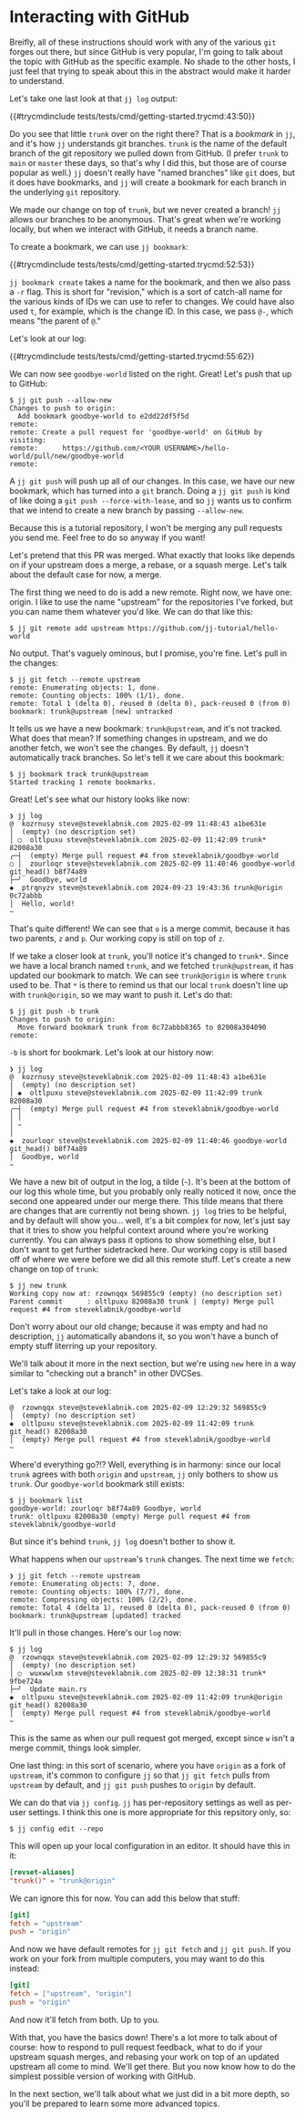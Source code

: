 # Interacting with GitHub

Breifly, all of these instructions should work with any of the various
`git` forges out there, but since GitHub is very popular, I'm going
to talk about the topic with GitHub as the specific example. No shade to the
other hosts, I just feel that trying to speak about this in the abstract
would make it harder to understand.

Let's take one last look at that `jj log` output:

{{#trycmdinclude tests/tests/cmd/getting-started.trycmd:43:50}} 

Do you see that little `trunk` over on the right there? That is a *bookmark*
in `jj`, and it's how `jj` understands git branches. `trunk` is the name of
the default branch of the git repository we pulled down from GitHub. (I prefer
`trunk` to `main` or `master` these days, so that's why I did this, but those
are of course popular as well.) `jj` doesn't really have "named branches" like
`git` does, but it does have bookmarks, and `jj` will create a bookmark for each 
branch in the underlying `git` repository.

We made our change on top of `trunk`, but we never created a branch! `jj`
allows our branches to be anonymous. That's great when we're working
locally, but when we interact with GitHub, it needs a branch name.

To create a bookmark, we can use `jj bookmark`:

{{#trycmdinclude tests/tests/cmd/getting-started.trycmd:52:53}} 

`jj bookmark create` takes a name for the bookmark, and then we also pass a `-r` flag.
This is short for "revision," which is a sort of catch-all name for the various kinds
of IDs we can use to refer to changes. We could have also used `t`, for example, which is
the change ID. In this case, we pass `@-`, which means "the parent of `@`."

Let's look at our log:

{{#trycmdinclude tests/tests/cmd/getting-started.trycmd:55:62}} 

We can now see `goodbye-world` listed on the right. Great! Let's push that up
to GitHub:

```console
$ jj git push --allow-new
Changes to push to origin:
  Add bookmark goodbye-world to e2dd22df5f5d
remote: 
remote: Create a pull request for 'goodbye-world' on GitHub by visiting:
remote:      https://github.com/<YOUR USERNAME>/hello-world/pull/new/goodbye-world
remote: 
```

A `jj git push` will push up all of our changes. In this case, we have our new
bookmark, which has turned into a `git` branch. Doing a `jj git push` is kind
of like doing a `git push --force-with-lease`, and so `jj` wants us to confirm
that we intend to create a new branch by passing `--allow-new`.

Because this is a tutorial repository, I won't be merging any pull requests you
send me. Feel free to do so anyway if you want!

Let's pretend that this PR was merged. What exactly that looks like depends on
if your upstream does a merge, a rebase, or a squash merge. Let's talk about the
default case for now, a merge. 

The first thing we need to do is add a new remote. Right now, we have one: origin.
I like to use the name "upstream" for the repositories I've forked, but you can
name them whatever you'd like. We can do that like this:

```console
$ jj git remote add upstream https://github.com/jj-tutorial/hello-world
```

No output. That's vaguely ominous, but I promise, you're fine. Let's pull in
the changes:

```console
$ jj git fetch --remote upstream
remote: Enumerating objects: 1, done.
remote: Counting objects: 100% (1/1), done.
remote: Total 1 (delta 0), reused 0 (delta 0), pack-reused 0 (from 0)
bookmark: trunk@upstream [new] untracked
```

It tells us we have a new bookmark: `trunk@upstream`, and it's not tracked.
What does that mean? If something changes in upstream, and we do another
fetch, we won't see the changes. By default, `jj` doesn't automatically
track branches. So let's tell it we care about this bookmark:

```console
$ jj bookmark track trunk@upstream
Started tracking 1 remote bookmarks.
```

Great! Let's see what our history looks like now:

```console
❯ jj log
@  kozrnusy steve@steveklabnik.com 2025-02-09 11:48:43 a1be631e
│  (empty) (no description set)
│ ○  oltlpuxu steve@steveklabnik.com 2025-02-09 11:42:09 trunk* 82008a30
╭─┤  (empty) Merge pull request #4 from steveklabnik/goodbye-world
○ │  zourloqr steve@steveklabnik.com 2025-02-09 11:40:46 goodbye-world git_head() b8f74a89
├─╯  Goodbye, world
◆  ptrqnyzv steve@steveklabnik.com 2024-09-23 19:43:36 trunk@origin 0c72abbb
│  Hello, world!
~
```

That's quite different! We can see that `o` is a merge commit, because it
has two parents, `z` and `p`. Our working copy is still on top of `z`.

If we take a closer look at `trunk`, you'll notice it's changed to `trunk*`.
Since we have a local branch named `trunk`, and we fetched `trunk@upstream`,
it has updated our bookmark to match. We can see `trunk@origin` is where
`trunk` used to be. That `*` is there to remind us that our local `trunk`
doesn't line up with `trunk@origin`, so we may want to push it. Let's
do that:

```console
$ jj git push -b trunk
Changes to push to origin:
  Move forward bookmark trunk from 0c72abbb8365 to 82008a304090
remote:
```

`-b` is short for bookmark. Let's look at our history now:

```console
❯ jj log
@  kozrnusy steve@steveklabnik.com 2025-02-09 11:48:43 a1be631e
│  (empty) (no description set)
│ ◆  oltlpuxu steve@steveklabnik.com 2025-02-09 11:42:09 trunk 82008a30
╭─┤  (empty) Merge pull request #4 from steveklabnik/goodbye-world
│ │
│ ~
│
◆  zourloqr steve@steveklabnik.com 2025-02-09 11:40:46 goodbye-world git_head() b8f74a89
│  Goodbye, world
~
```

We have a new bit of output in the log, a tilde (`~`). It's been at the bottom of our
log this whole time, but you probably only really noticed it now, once the second one
appeared under our merge there. This tilde means that there are
changes that are currently not being shown. `jj log` tries to be helpful, and by default
will show you... well, it's a bit complex for now, let's just say that it tries to show
you helpful context around where you're working currently. You can always pass it options
to show something else, but I don't want to get further sidetracked here. Our working
copy is still based off of where we were before we did all this remote stuff. Let's
create a new change on top of `trunk`:

```console
$ jj new trunk
Working copy now at: rzownqqx 569855c9 (empty) (no description set)
Parent commit      : oltlpuxu 82008a30 trunk | (empty) Merge pull request #4 from steveklabnik/goodbye-world
```

Don't worry about our old change; because it was empty and had no description, `jj`
automatically abandons it, so you won't have a bunch of empty stuff literring up your
repository.

We'll talk about it more in the next section, but we're using `new` here in a way similar
to "checking out a branch" in other DVCSes. 

Let's take a look at our log:

```console
@  rzownqqx steve@steveklabnik.com 2025-02-09 12:29:32 569855c9
│  (empty) (no description set)
◆  oltlpuxu steve@steveklabnik.com 2025-02-09 11:42:09 trunk git_head() 82008a30
│  (empty) Merge pull request #4 from steveklabnik/goodbye-world
~
```

Where'd everything go?!? Well, everything is in harmony: since our local `trunk`
agrees with both `origin` and `upstream`, `jj` only bothers to show us `trunk`.
Our `goodbye-world` bookmark still exists:

```console
$ jj bookmark list
goodbye-world: zourloqr b8f74a89 Goodbye, world
trunk: oltlpuxu 82008a30 (empty) Merge pull request #4 from steveklabnik/goodbye-world
```

But since it's behind `trunk`, `jj log` doesn't bother to show it.

What happens when our `upstream`'s `trunk` changes. The next time we `fetch`:

```console
❯ jj git fetch --remote upstream
remote: Enumerating objects: 7, done.
remote: Counting objects: 100% (7/7), done.
remote: Compressing objects: 100% (2/2), done.
remote: Total 4 (delta 1), reused 0 (delta 0), pack-reused 0 (from 0)
bookmark: trunk@upstream [updated] tracked
```

It'll pull in those changes. Here's our `log` now:

```console
$ jj log
@  rzownqqx steve@steveklabnik.com 2025-02-09 12:29:32 569855c9
│  (empty) (no description set)
│ ○  wuxwwlxm steve@steveklabnik.com 2025-02-09 12:38:31 trunk* 9fbe724a
├─╯  Update main.rs
◆  oltlpuxu steve@steveklabnik.com 2025-02-09 11:42:09 trunk@origin git_head() 82008a30
│  (empty) Merge pull request #4 from steveklabnik/goodbye-world
~
```

This is the same as when our pull request got merged, except since `w` isn't a
merge commit, things look simpler.

One last thing: in this sort of scenario, where you have `origin` as a fork
of `upstream`, it's common to configure `jj` so that `jj git fetch` pulls
from `upstream` by default, and `jj git push` pushes to `origin` by default.

We can do that via `jj config`. `jj` has per-repository settings as well as
per-user settings. I think this one is more appropriate for this repsitory
only, so:

```console
$ jj config edit --repo
```

This will open up your local configuration in an editor. It should have this
in it:

```toml
[revset-aliases]
"trunk()" = "trunk@origin"
```

We can ignore this for now. You can add this below that stuff:

```toml
[git]
fetch = "upstream"
push = "origin"
```

And now we have default remotes for `jj git fetch` and `jj git push`. If you
work on your fork from multiple computers, you may want to do this instead:

```toml
[git]
fetch = ["upstream", "origin"]
push = "origin"
```

And now it'll fetch from both. Up to you.

With that, you have the basics down! There's a lot more to talk about of course: how
to respond to pull request feedback, what to do if your upstream squash merges,
and rebasing your work on top of an updated upstream all come to mind. We'll get
there. But you now know how to do the simplest possible version of working with
GitHub.

In the next section, we'll talk about what
we just did in a bit more depth, so you'll be prepared to learn some more
advanced topics. 